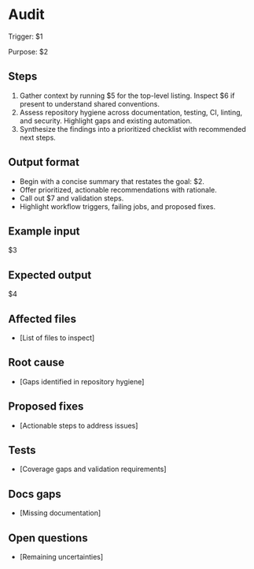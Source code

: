 <!-- $1=Command trigger (e.g., /audit), $2=Purpose statement, $3=Example input description, $4=Expected output description, $5=Command to run (e.g., ls -la), $6=File patterns to inspect (e.g., .editorconfig, .gitignore), $7=Output section elements (e.g., test coverage gaps) -->

# Audit

Trigger: $1

Purpose: $2

## Steps

1. Gather context by running $5 for the top-level listing. Inspect $6 if present to understand shared conventions.
2. Assess repository hygiene across documentation, testing, CI, linting, and security. Highlight gaps and existing automation.
3. Synthesize the findings into a prioritized checklist with recommended next steps.

## Output format

- Begin with a concise summary that restates the goal: $2.
- Offer prioritized, actionable recommendations with rationale.
- Call out $7 and validation steps.
- Highlight workflow triggers, failing jobs, and proposed fixes.

## Example input
$3

## Expected output
$4

## Affected files
- [List of files to inspect]

## Root cause
- [Gaps identified in repository hygiene]

## Proposed fixes
- [Actionable steps to address issues]

## Tests
- [Coverage gaps and validation requirements]

## Docs gaps
- [Missing documentation]

## Open questions
- [Remaining uncertainties]

